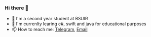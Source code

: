 ### Hi there 👋

- 🔭 I'm a second year student at BSUIR 
- 🌱 I'm currenlty learing c#, swift and java for educational purposes
- 📫 How to reach me: [Telegram](t.me/egokazik), [Email](egorkazarin05@icloud.com)

<!--
**egokzr/egokzr** is a ✨ _special_ ✨ repository because its `README.md` (this file) appears on your GitHub profile.

Here are some ideas to get you started:

- 🔭 I’m currently working on ...
- 🌱 I’m currently learning ...
- 👯 I’m looking to collaborate on ...
- 🤔 I’m looking for help with ...
- 💬 Ask me about ...
- 📫 How to reach me: ...
- 😄 Pronouns: ...
- ⚡ Fun fact: ...
-->
